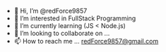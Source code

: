 - 👋 Hi, I’m @redForce9857
- 👀 I’m interested in FullStack Programming 
- 🌱 I’m currently learning (JS < Node.js)
- 💞️ I’m looking to collaborate on ...
- 📫 How to reach me ... redForce9857@gmail.com

<!---
redForce9857/redForce9857 is a ✨ special ✨ repository because its `README.md` (this file) appears on your GitHub profile.
You can click the Preview link to take a look at your changes.
--->
